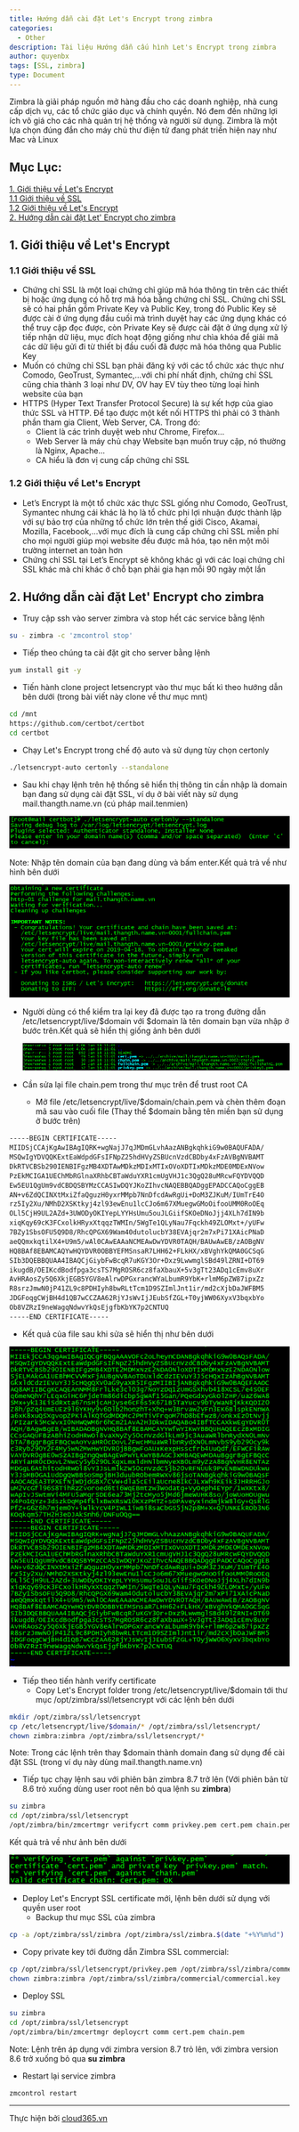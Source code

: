 ```yaml
---
title: Hướng dẫn cài đặt Let's Encrypt trong zimbra
categories:
  - Other
description: Tài liệu Hướng dẫn cấu hình Let's Encrypt trong zimbra
author: quyenbx
tags: [SSL, zimbra]
type: Document
---
```

Zimbra là giải pháp nguồn mở hàng đầu cho các doanh nghiệp, nhà cung cấp dịch vụ, các tổ chức giáo dục và chính quyền. Nó đem đến những lợi ích vô giá cho các nhà quản trị hệ thống và người sử dụng. Zimbra là một lựa chọn đúng đắn cho máy chủ thư điện tử đang phát triển hiện nay như Mac và Linux

## Mục Lục:
[1. Giới thiệu về Let's Encrypt](#gioithieu)<br>
[1.1 Giới thiệu về SSL](#giothieussl)<br>
[1.2 Giới thiệu về Let's Encrypt](#gioithieuletencrypt)<br>
[2. Hướng dẫn cài đặt Let' Encrypt cho zimbra](#caidat)<br>

<a name="gioithieu"></a>
## 1. Giới thiệu về Let's Encrypt 

<a name="giothieussl"></a>
### 1.1 Giới thiệu về SSL 
- Chứng chỉ SSL là một loại chứng chỉ giúp mã hóa thông tin trên các thiết bị hoặc ứng dụng có hỗ trợ mã hóa bằng chứng chỉ SSL. Chứng chỉ SSL sẽ có hai phần gồm Private Key và Public Key, trong đó Public Key sẽ được cài ở ứng dụng đầu cuối mà trình duyệt hay các ứng dụng khác có thể truy cập đọc được, còn Private Key sẽ được cài đặt ở ứng dụng xử lý tiếp nhận dữ liệu, mục đích hoạt động giống như chìa khóa để giải mã các dữ liệu gửi đi từ thiết bị đầu cuối đã được mã hóa thông qua Public Key
- Muốn có chứng chỉ SSL bạn phải đăng ký với các tổ chức xác thực như Comodo, GeoTrust, Symantec,…với chi phí nhất định, chứng chỉ SSL cũng chia thành 3 loại như DV, OV hay EV tùy theo từng loại hình website của bạn
- HTTPS (Hyper Text Transfer Protocol Secure) là sự kết hợp của giao thức SSL và HTTP. Để tạo được một kết nối HTTPS thì phải có 3 thành phần tham gia Client, Web Server, CA. Trong đó:
  - Client là các trình duyệt web như Chrome, Firefox…
  - Web Server là máy chủ chạy Website bạn muốn truy cập, nó thường là Nginx, Apache…
  - CA hiểu là đơn vị cung cấp chứng chỉ SSL

<a name="gioithieuletencrypt"></a>
### 1.2 Giới thiệu về Let's Encrypt
- Let’s Encrypt là một tổ chức xác thực SSL giống như Comodo, GeoTrust, Symantec nhưng cái khác là họ là tổ chức phi lợi nhuận được thành lập với sự bảo trợ của những tổ chức lớn trên thế giới Cisco, Akamai, Mozilla, Facebook,…với mục đích là cung cấp chứng chỉ SSL miễn phí cho mọi người giúp mọi website đều được mã hóa, tạo nên một môi trường internet an toàn hơn
- Chứng chỉ SSL tại Let’s Encrypt sẽ không khác gì với các loại chứng chỉ SSL khác mà chỉ khác ở chỗ bạn phải gia hạn mỗi 90 ngày một lần

<a name="caidat"></a>
## 2. Hướng dẫn cài đặt Let' Encrypt cho zimbra
- Truy cập ssh vào server zimbra và stop hết các service bằng lệnh
```sh
su - zimbra -c 'zmcontrol stop'
```
- Tiếp theo chúng ta cài đặt git cho server bằng lệnh
```sh
yum install git -y
```
- Tiến hành clone project letsencrypt vào thư mục bất kì theo hướng dẫn bên dưới (trong bài viết này clone về thư mục mnt)
```sh
cd /mnt
https://github.com/certbot/certbot
cd certbot
```
- Chạy Let's Encrypt trong chế độ auto và sử dụng tùy chọn certonly 
```sh
./letsencrypt-auto certonly --standalone
```
  - Sau khi chạy lệnh trên hệ thống sẽ hiển thị thông tin cần nhập là domain bạn đang sử dụng cài đặt SSL, ví dụ ở bài viết này sử dụng mail.thangth.name.vn (cú pháp mail.tenmien)
  
  ![](/images/img-letencrypt-zimbra/1.png)
  
  Note: Nhập tên domain của bạn đang dùng và bấm enter.Kết quả trả về như hình bên dưới
  
  ![](/images/img-letencrypt-zimbra/2.png)
  
- Người dùng có thể kiểm tra lại key đã được tạo ra trong đường dẫn /etc/letsencrypt/live/$domain với $domain là tên domain bạn vừa nhập ở bước trên.Kết quả sẽ hiển thị giống ảnh bên dưới

  ![](/images/img-letencrypt-zimbra/3.png)

- Cần sửa lại file chain.pem trong thư mục trên để trust root CA
  - Mở file /etc/letsencrypt/live/$domain/chain.pem và chèn thêm đoạn mã sau vào cuối file (Thay thế $domain bằng tên miền bạn sử dụng ở bước trên)
```sh
-----BEGIN CERTIFICATE-----
MIIDSjCCAjKgAwIBAgIQRK+wgNajJ7qJMDmGLvhAazANBgkqhkiG9w0BAQUFADA/
MSQwIgYDVQQKExtEaWdpdGFsIFNpZ25hdHVyZSBUcnVzdCBDby4xFzAVBgNVBAMT
DkRTVCBSb290IENBIFgzMB4XDTAwMDkzMDIxMTIxOVoXDTIxMDkzMDE0MDExNVow
PzEkMCIGA1UEChMbRGlnaXRhbCBTaWduYXR1cmUgVHJ1c3QgQ28uMRcwFQYDVQQD
Ew5EU1QgUm9vdCBDQSBYMzCCASIwDQYJKoZIhvcNAQEBBQADggEPADCCAQoCggEB
AN+v6ZdQCINXtMxiZfaQguzH0yxrMMpb7NnDfcdAwRgUi+DoM3ZJKuM/IUmTrE4O
rz5Iy2Xu/NMhD2XSKtkyj4zl93ewEnu1lcCJo6m67XMuegwGMoOifooUMM0RoOEq
OLl5CjH9UL2AZd+3UWODyOKIYepLYYHsUmu5ouJLGiifSKOeDNoJjj4XLh7dIN9b
xiqKqy69cK3FCxolkHRyxXtqqzTWMIn/5WgTe1QLyNau7Fqckh49ZLOMxt+/yUFw
7BZy1SbsOFU5Q9D8/RhcQPGX69Wam40dutolucbY38EVAjqr2m7xPi71XAicPNaD
aeQQmxkqtilX4+U9m5/wAl0CAwEAAaNCMEAwDwYDVR0TAQH/BAUwAwEB/zAOBgNV
HQ8BAf8EBAMCAQYwHQYDVR0OBBYEFMSnsaR7LHH62+FLkHX/xBVghYkQMA0GCSqG
SIb3DQEBBQUAA4IBAQCjGiybFwBcqR7uKGY3Or+Dxz9LwwmglSBd49lZRNI+DT69
ikugdB/OEIKcdBodfpga3csTS7MgROSR6cz8faXbauX+5v3gTt23ADq1cEmv8uXr
AvHRAosZy5Q6XkjEGB5YGV8eAlrwDPGxrancWYaLbumR9YbK+rlmM6pZW87ipxZz
R8srzJmwN0jP41ZL9c8PDHIyh8bwRLtTcm1D9SZImlJnt1ir/md2cXjbDaJWFBM5
JDGFoqgCWjBH4d1QB7wCCZAA62RjYJsWvIjJEubSfZGL+T0yjWW06XyxV3bqxbYo
Ob8VZRzI9neWagqNdwvYkQsEjgfbKbYK7p2CNTUQ
-----END CERTIFICATE-----
```
  - Kết quả của file sau khi sửa sẽ hiển thị như bên dưới
  
  ![](/images/img-letencrypt-zimbra/4.png)
  
- Tiếp theo tiến hành verify certificate
  - Copy Let's Encrypt folder trong /etc/letsencrypt/live/$domain tới thư mục /opt/zimbra/ssl/letsencrypt với các lệnh bên dưới
```sh
mkdir /opt/zimbra/ssl/letsencrypt
cp /etc/letsencrypt/live/$domain/* /opt/zimbra/ssl/letsencrypt/
chown zimbra:zimbra /opt/zimbra/ssl/letsencrypt/*
```
  Note: Trong các lệnh trên thay $domain thành domain đang sử dụng để cài đặt SSL (trong ví dụ này dùng mail.thangth.name.vn)
  
- Tiếp tục chạy lệnh sau với phiên bản zimbra 8.7 trở lên (Với phiên bản từ 8.6 trỏ xuống dùng user root nên bỏ qua lệnh su **zimbra**)
```sh
su zimbra
cd /opt/zimbra/ssl/letsencrypt
/opt/zimbra/bin/zmcertmgr verifycrt comm privkey.pem cert.pem chain.pem
```
  Kết quả trả về như ảnh bên dưới
  
  ![](/images/img-letencrypt-zimbra/5.png)
  
- Deploy Let's Encrypt SSL certificate mới, lệnh bên dưới sử dụng với quyền user root
  - Backup thư mục SSL của zimbra
```sh
cp -a /opt/zimbra/ssl/zimbra /opt/zimbra/ssl/zimbra.$(date "+%Y%m%d")
```
  
  - Copy private key tới đường dẫn Zimbra SSL commercial:
```sh
cp /opt/zimbra/ssl/letsencrypt/privkey.pem /opt/zimbra/ssl/zimbra/commercial/commercial.key
chown zimbra:zimbra /opt/zimbra/ssl/zimbra/commercial/commercial.key
```
  - Deploy SSL
```sh
su zimbra
cd /opt/zimbra/ssl/letsencrypt
/opt/zimbra/bin/zmcertmgr deploycrt comm cert.pem chain.pem
```
  Note: Lệnh trên áp dụng với zimbra version 8.7 trỏ lên, với zimbra version 8.6 trở xuống bỏ qua **su zimbra**
  
  - Restart lại service zimbra
```sh
zmcontrol restart 
```

---
Thực hiện bởi [cloud365.vn](https://cloud365.vn/)
  